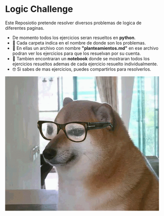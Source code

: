 # Logic Challenge

Este Reposiotio pretende resolver diversos problemas de logica de diferentes paginas.
* De momento todos los ejercicios seran resueltos en **python**.
* 📁 Cada carpeta indica en el nombre de donde son los problemas.
* 📄 En ellas un archivo con nombre **"planteamientos.md"** en ese archivo podran ver los ejercicios para que los resuelvan por su cuenta.
* 📒 Tambien encontraran un **notebook** donde se mostraran todos los ejercicios resueltos ademas de cada ejercicio resuelto individualmente.
* 🤓 Si sabes de mas ejercicios, puedes compartirlos para resolverlos.

![alt text](image.png)